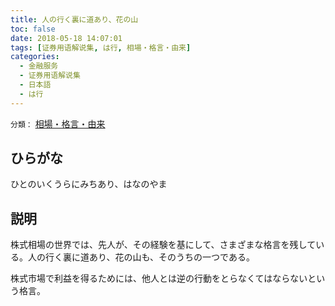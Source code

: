 ```yaml
---
title: 人の行く裏に道あり、花の山
toc: false
date: 2018-05-18 14:07:01
tags: [证券用语解说集, は行, 相場・格言・由来]
categories:
  - 金融服务
  - 证券用语解说集
  - 日本語
  - は行
---
```


`分類：` [相場・格言・由来](/tags/相場・格言・由来/)

## ひらがな

ひとのいくうらにみちあり、はなのやま

## 説明

株式相場の世界では、先人が、その経験を基にして、さまざまな格言を残している。人の行く裏に道あり、花の山も、そのうちの一つである。

株式市場で利益を得るためには、他人とは逆の行動をとらなくてはならないという格言。
